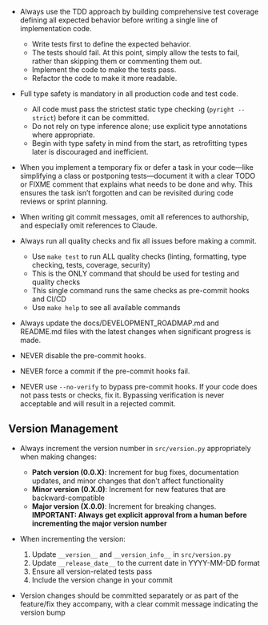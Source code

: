 - Always use the TDD approach by building comprehensive test coverage defining all expected behavior before writing a
  single line of implementation code.
  - Write tests first to define the expected behavior.
  - The tests should fail. At this point, simply allow the tests to fail, rather than skipping them or commenting them out.
  - Implement the code to make the tests pass.
  - Refactor the code to make it more readable.

- Full type safety is mandatory in all production code and test code.
  - All code must pass the strictest static type checking (`pyright --strict`) before it can be committed.
  - Do not rely on type inference alone; use explicit type annotations where appropriate.
  - Begin with type safety in mind from the start, as retrofitting types later is discouraged and inefficient.

- When you implement a temporary fix or defer a task in your code—like simplifying a class or postponing tests—document it with a clear TODO or FIXME comment that explains what needs to be done and why. This ensures the task isn’t forgotten and can be revisited during code reviews or sprint planning.

- When writing git commit messages, omit all references to authorship, and especially omit references to Claude.

- Always run all quality checks and fix all issues before making a commit.
  - Use `make test` to run ALL quality checks (linting, formatting, type checking, tests, coverage, security)
  - This is the ONLY command that should be used for testing and quality checks
  - This single command runs the same checks as pre-commit hooks and CI/CD
  - Use `make help` to see all available commands

- Always update the docs/DEVELOPMENT_ROADMAP.md and README.md files with the latest changes when significant progress is made.

- NEVER disable the pre-commit hooks.

- NEVER force a commit if the pre-commit hooks fail.

- NEVER use `--no-verify` to bypass pre-commit hooks. If your code does not pass tests or checks, fix it. Bypassing verification is never acceptable and will result in a rejected commit.

## Version Management

- Always increment the version number in `src/version.py` appropriately when making changes:
  - **Patch version (0.0.X)**: Increment for bug fixes, documentation updates, and minor changes that don't affect functionality
  - **Minor version (0.X.0)**: Increment for new features that are backward-compatible
  - **Major version (X.0.0)**: Increment for breaking changes. **IMPORTANT: Always get explicit approval from a human before incrementing the major version number**

- When incrementing the version:
  1. Update `__version__` and `__version_info__` in `src/version.py`
  2. Update `__release_date__` to the current date in YYYY-MM-DD format
  3. Ensure all version-related tests pass
  4. Include the version change in your commit

- Version changes should be committed separately or as part of the feature/fix they accompany, with a clear commit message indicating the version bump
